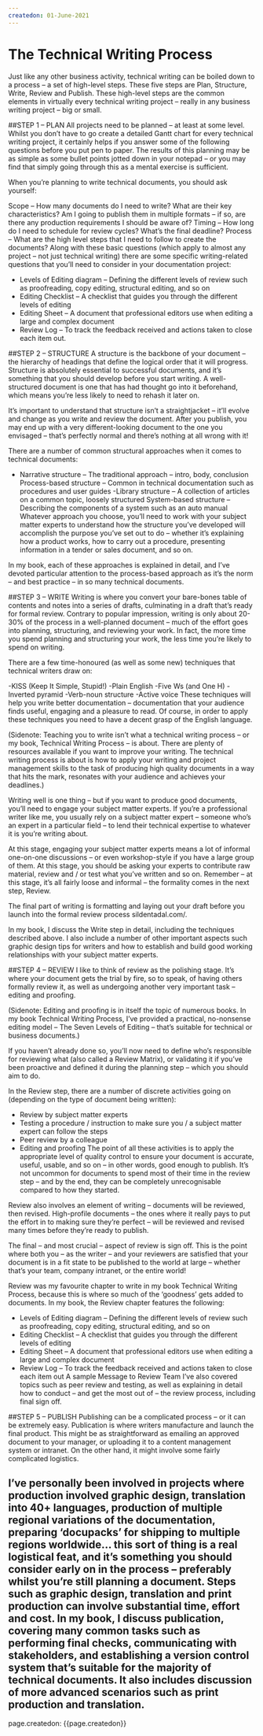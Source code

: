 ```yaml
---
createdon: 01-June-2021
---
```

# The Technical Writing Process

Just like any other business activity, technical writing can be boiled down to a process – a set of high-level steps. These five steps are Plan, Structure, Write, Review and Publish. These high-level steps are the common elements in virtually every technical writing project – really in any business writing project – big or small.

##STEP 1 – PLAN
All projects need to be planned – at least at some level. Whilst you don’t have to go create a detailed Gantt chart for every technical writing project, it certainly helps if you answer some of the following questions before you put pen to paper. The results of this planning may be as simple as some bullet points jotted down in your notepad – or you may find that simply going through this as a mental exercise is sufficient.

When you’re planning to write technical documents, you should ask yourself:

Scope – How many documents do I need to write? What are their key characteristics? Am I going to publish them in multiple formats – if so, are there any production requirements I should be aware of?
Timing – How long do I need to schedule for review cycles? What’s the final deadline?
Process – What are the high level steps that I need to follow to create the documents?
Along with these basic questions (which apply to almost any project – not just technical writing) there are some specific writing-related questions that you’ll need to consider in your documentation project:
- Levels of Editing diagram – Defining the different levels of review such as proofreading, copy editing, structural editing, and so on
- Editing Checklist – A checklist that guides you through the different levels of editing
- Editing Sheet – A document that professional editors use when editing a large and complex document
- Review Log – To track the feedback received and actions taken to close each item out.

##STEP 2 – STRUCTURE
A structure is the backbone of your document – the hierarchy of headings that define the logical order that it will progress. Structure is absolutely essential to successful documents, and it’s something that you should develop before you start writing. A well-structured document is one that has had thought go into it beforehand, which means you’re less likely to need to rehash it later on.

It’s important to understand that structure isn’t a straightjacket – it’ll evolve and change as you write and review the document. After you publish, you may end up with a very different-looking document to the one you envisaged – that’s perfectly normal and there’s nothing at all wrong with it!

There are a number of common structural approaches when it comes to technical documents:

- Narrative structure – The traditional approach – intro, body, conclusion
Process-based structure – Common in technical documentation such as procedures and user guides
-Library structure – A collection of articles on a common topic, loosely structured
System-based structure – Describing the components of a system such as an auto manual
Whatever approach you choose, you’ll need to work with your subject matter experts to understand how the structure you’ve developed will accomplish the purpose you’ve set out to do – whether it’s explaining how a product works, how to carry out a procedure, presenting information in a tender or sales document, and so on.

In my book, each of these approaches is explained in detail, and I’ve devoted particular attention to the process-based approach as it’s the norm – and best practice – in so many technical documents.

##STEP 3 – WRITE
Writing is where you convert your bare-bones table of contents and notes into a series of drafts, culminating in a draft that’s ready for formal review. Contrary to popular impression, writing is only about 20-30% of the process in a well-planned document – much of the effort goes into planning, structuring, and reviewing your work. In fact, the more time you spend planning and structuring your work, the less time you’re likely to spend on writing.

There are a few time-honoured (as well as some new) techniques that technical writers draw on:

-KISS (Keep It Simple, Stupid!)
-Plain English
-Five Ws (and One H)
-Inverted pyramid
-Verb-noun structure
-Active voice
These techniques will help you write better documentation – documentation that your audience finds useful, engaging and a pleasure to read. Of course, in order to apply these techniques you need to have a decent grasp of the English language.

(Sidenote: Teaching you to write isn’t what a technical writing process – or my book, Technical Writing Process – is about. There are plenty of resources available if you want to improve your writing. The technical writing process is about is how to apply your writing and project management skills to the task of producing high quality documents in a way that hits the mark, resonates with your audience and achieves your deadlines.)

Writing well is one thing – but if you want to produce good documents, you’ll need to engage your subject matter experts. If you’re a professional writer like me, you usually rely on a subject matter expert – someone who’s an expert in a particular field – to lend their technical expertise to whatever it is you’re writing about.

At this stage, engaging your subject matter experts means a lot of informal one-on-one discussions – or even workshop-style if you have a large group of them. At this stage, you should be asking your experts to contribute raw material, review and / or test what you’ve written and so on. Remember – at this stage, it’s all fairly loose and informal – the formality comes in the next step, Review.

The final part of writing is formatting and laying out your draft before you launch into the formal review process sildentadal.com/.

In my book, I discuss the Write step in detail, including the techniques described above. I also include a number of other important aspects such graphic design tips for writers and how to establish and build good working relationships with your subject matter experts.

##STEP 4 – REVIEW
I like to think of review as the polishing stage. It’s where your document gets the trial by fire, so to speak, of having others formally review it, as well as undergoing another very important task – editing and proofing.

(Sidenote: Editing and proofing is in itself the topic of numerous books. In my book Technical Writing Process, I’ve provided a practical, no-nonsense editing model – The Seven Levels of Editing – that’s suitable for technical or business documents.)

If you haven’t already done so, you’ll now need to define who’s responsible for reviewing what (also called a Review Matrix), or validating it if you’ve been proactive and defined it during the planning step – which you should aim to do.

In the Review step, there are a number of discrete activities going on (depending on the type of document being written):

- Review by subject matter experts
- Testing a procedure / instruction to make sure you / a subject matter expert can follow the steps
- Peer review by a colleague
- Editing and proofing
The point of all these activities is to apply the appropriate level of quality control to ensure your document is accurate, useful, usable, and so on – in other words, good enough to publish. It’s not uncommon for documents to spend most of their time in the review step – and by the end, they can be completely unrecognisable compared to how they started.

Review also involves an element of writing – documents will be reviewed, then revised. High-profile documents – the ones where it really pays to put the effort in to making sure they’re perfect – will be reviewed and revised many times before they’re ready to publish.

The final – and most crucial – aspect of review is sign off. This is the point where both you – as the writer – and your reviewers are satisfied that your document is in a fit state to be published to the world at large – whether that’s your team, company intranet, or the entire world!

Review was my favourite chapter to write in my book Technical Writing Process, because this is where so much of the ‘goodness’ gets added to documents. In my book, the Review chapter features the following:

- Levels of Editing diagram – Defining the different levels of review such as proofreading, copy editing, structural editing, and so on
- Editing Checklist – A checklist that guides you through the different levels of editing
- Editing Sheet – A document that professional editors use when editing a large and complex document
- Review Log – To track the feedback received and actions taken to close each item out
A sample Message to Review Team
I’ve also covered topics such as peer review and testing, as well as explaining in detail how to conduct – and get the most out of – the review process, including final sign off.

##STEP 5 – PUBLISH
Publishing can be a complicated process – or it can be extremely easy. Publication is where writers manufacture and launch the final product. This might be as straightforward as emailing an approved document to your manager, or uploading it to a content management system or intranet. On the other hand, it might involve some fairly complicated logistics.

I’ve personally been involved in projects where production involved graphic design, translation into 40+ languages, production of multiple regional variations of the documentation, preparing ‘docupacks’ for shipping to multiple regions worldwide… this sort of thing is a real logistical feat, and it’s something you should consider early on in the process – preferably whilst you’re still planning a document. Steps such as graphic design, translation and print production can involve substantial time, effort and cost.
In my book, I discuss publication, covering many common tasks such as performing final checks, communicating with stakeholders, and establishing a version control system that’s suitable for the majority of technical documents. It also includes discussion of more advanced scenarios such as print production and translation.
-------
page.createdon: {{page.createdon}}
